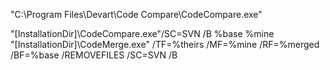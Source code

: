 "C:\Program Files\Devart\Code Compare\CodeCompare.exe"  

"[InstallationDir]\CodeCompare.exe"/SC=SVN /B %base %mine  
"[InstallationDir]\CodeMerge.exe" /TF=%theirs /MF=%mine /RF=%merged /BF=%base /REMOVEFILES /SC=SVN /B
